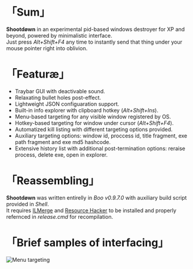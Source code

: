 # 「Sum」
__Shootdøwn__ in an experimental pid-based windows destroyer for XP and beyond, powered by minimalistic interface.  
Just press _Alt+Shift+F4_ any time to instantly send that thing under your mouse pointer right into oblivion.  
  
# 「Featuræ」
- Traybar GUI with deactivable sound.
- Relaxating bullet holes post-effect.
- Lightweight JSON configuaration support.
- Built-in info explorer with clipboard hotkey (_Alt+Shift+Ins_).
- Menu-based targeting for any visible window registered by OS.
- Hotkey-based targeting for window under cursor (_Alt+Shift+F4_).
- Automatized kill listing with different targeting options provided.
- Auxiliary targeting options: window id, proccess id, title fragment, exe path fragment and exe md5 hashcode.
- Extensive history list with additional post-termination options: reraise process, delete exe, open in explorer.

# 「Reassembling」
__Shootdøwn__ was written entirelly in _Boo v0.9.7.0_ with auxiliary build script provided in _Shell_.  
It requires [ILMerge](https://github.com/Microsoft/ILMerge) and [Resource Hacker](http://www.angusj.com/resourcehacker/) to be installed and properly refernced in _release.cmd_ for recompilation.

# 「Brief samples of interfacing」
![Menu targeting](https://user-images.githubusercontent.com/8768470/33189956-f367594c-d0b8-11e7-9e53-bac18ce4da18.png)
